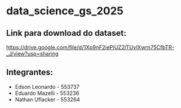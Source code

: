 # data_science_gs_2025
## Link para download do dataset:
https://drive.google.com/file/d/1Xp9nF2iePiUZ2lTUvlXwrn75CfbTR-_J/view?usp=sharing
## Integrantes:
- Edson Leonardo - 553737
- Eduardo Mazelli - 553236
- Nathan Uflacker - 553264
